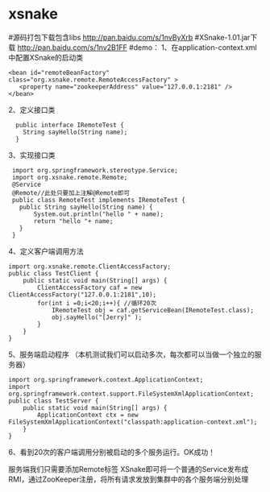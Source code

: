 # xsnake

#源码打包下载包含libs   http://pan.baidu.com/s/1nvByXrb
#XSnake-1.01.jar下载    http://pan.baidu.com/s/1nv2B1FF
#demo：
1、在application-context.xml中配置XSnake的启动类
```
<bean id="remoteBeanFactory" class="org.xsnake.remote.RemoteAccessFactory" >
   <property name="zookeeperAddress" value="127.0.0.1:2181" />
</bean>
 ```

  2、定义接口类
```
  public interface IRemoteTest {
  	String sayHello(String name);
  }
```
  3、实现接口类
 ``` 
  import org.springframework.stereotype.Service;
  import org.xsnake.remote.Remote;
  @Service
  @Remote//此处只要加上注解@Remote即可
  public class RemoteTest implements IRemoteTest {
  	public String sayHello(String name) {
  		System.out.println("hello " + name);
  		return "hello "+ name;
  	}
  }
```
4、定义客户端调用方法
```
import org.xsnake.remote.ClientAccessFactory;
public class TestClient {
	public static void main(String[] args) {
		ClientAccessFactory caf = new ClientAccessFactory("127.0.0.1:2181",10);
		for(int i =0;i<20;i++){ //循环20次
			IRemoteTest obj = caf.getServiceBean(IRemoteTest.class);
			obj.sayHello("[Jerry]" );
		}
	}
}
```
5、服务端启动程序 （本机测试我们可以启动多次，每次都可以当做一个独立的服务器）
```
import org.springframework.context.ApplicationContext;
import org.springframework.context.support.FileSystemXmlApplicationContext;
public class TestServer {
	public static void main(String[] args) {
		ApplicationContext ctx = new FileSystemXmlApplicationContext("classpath:application-context.xml");
	}
}
```
6、看到20次的客户端调用分别被启动的多个服务运行。OK成功！
      
服务端我们只需要添加Remote标签  XSnake即可将一个普通的Service发布成RMI，通过ZooKeeper注册，将所有请求发放到集群中的各个服务端分别处理
